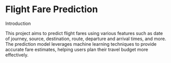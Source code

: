 # Flight Fare Prediction

Introduction

This project aims to predict flight fares using various features such as date of journey, source, destination, route, departure and arrival times, and more. The prediction model leverages machine learning techniques to provide accurate fare estimates, helping users plan their travel budget more effectively.
